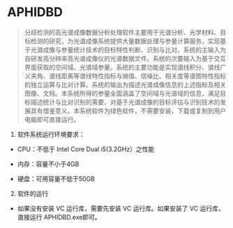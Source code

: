# APHIDBD

> 分歧检测的高光谱成像数据分析处理软件主要用于光谱分析、光学材料、目标检测的研究，为光谱成像系统提供大量数据处理与参量计算服务，实现基于光谱成像与参量统计技术的目标特性判断、识别与比对。系统的主输入为自研发高分辨率高光谱成像仪的光谱数据文件。系统的次要输入为基于交互界面获取的空间域、光谱域参量。系统的主要功能是实现谱线积分、谱线广义夹角、谱线距离等谱线特性指标与熵值、信噪比、相关度等谱图特性指标的独立运算与比对计算。系统的输出为描述光谱成像信息的上述指标及相关图像、文档。本系统所得的参量全面涵盖了空间域与光谱域的信息，满足目标描述统计与比对识别的需要，对基于光谱成像的目标评估与识别技术的发展具有借鉴意义。本系统软件为绿色软件，不需要安装，下载或复制到用户电脑即可直接运行。

1. 软件系统运行环境要求：

- CPU：不低于 Intel Core Dual i5(3.2GHz）之性能

- 内存：容量不小于4GB

- 硬盘：可用容量不低于50GB

2. 软件的运行

- 如果没有安装 VC 运行库，需要先安装 VC 运行库。如果安装了 VC 运行库，直接运行 APHIDBD.exe即可。
